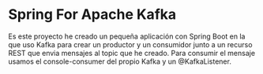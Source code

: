 # Spring For Apache Kafka
Es este proyecto he creado un pequeña aplicación con Spring Boot en la que uso Kafka para crear un productor y un consumidor junto a un recurso REST que envia mensajes al topic que he creado.
Para consumir el mensaje usamos el console-consumer del propio Kafka y un @KafkaListener.
